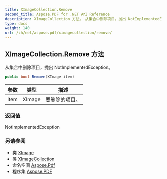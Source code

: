 ```yaml
---
title: XImageCollection.Remove
second_title: Aspose.PDF for .NET API Reference
description: XImageCollection 方法。 从集合中删除项目，抛出 NotImplementedException
type: docs
weight: 140
url: /zh/net/aspose.pdf/ximagecollection/remove/
---
```

## XImageCollection.Remove 方法

从集合中删除项目，抛出 NotImplementedException。

```csharp
public bool Remove(XImage item)
```

| 参数 | 类型 | 描述 |
| --- | --- | --- |
| item | XImage | 要删除的项目。 |

### 返回值

NotImplementedException

### 另请参阅

* 类 [XImage](../../ximage/)
* 类 [XImageCollection](../)
* 命名空间 [Aspose.Pdf](../../../aspose.pdf/)
* 程序集 [Aspose.PDF](../../../)